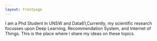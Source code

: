 ```yaml
---
layout: frontpage
---
```


I am a Phd Student in UNSW and Data61,Currently, my scientific research focusses upon Deep Learning, Recommendation System, and Internet of Things. This is the place where I share my ideas on these topics.
